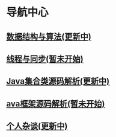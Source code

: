# 导航中心

## [数据结构与算法(更新中)](http://blog.zhoulychn.com/algorithm/center.html)

## [线程与同步(暂未开始)](http://blog.zhoulychn.com/concurrent/center.html)

## [Java集合类源码解析(更新中)](http://blog.zhoulychn.com/JavaSE/center.html)

## [ava框架源码解析(暂未开始)](http://blog.zhoulychn.com/framework/center.html)

## [个人杂谈(更新中)](http://blog.zhoulychn.com/chat/center.html)

